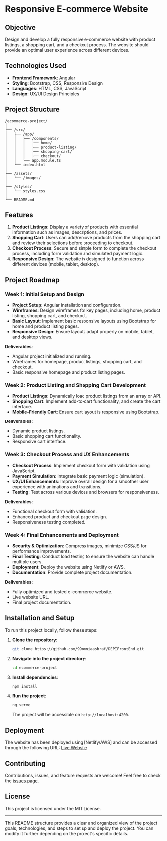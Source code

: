 
# Responsive E-commerce Website

## Objective
Design and develop a fully responsive e-commerce website with product listings, a shopping cart, and a checkout process. The website should provide an optimal user experience across different devices.

## Technologies Used
- **Frontend Framework**: Angular
- **Styling**: Bootstrap, CSS, Responsive Design
- **Languages**: HTML, CSS, JavaScript
- **Design**: UX/UI Design Principles

## Project Structure
```
/ecommerce-project/
│
├── /src/
│   ├── /app/
│   │   ├── /components/
│   │   │   ├── home/
│   │   │   ├── product-listing/
│   │   │   ├── shopping-cart/
│   │   │   ├── checkout/
│   │   └── app.module.ts
│   └── index.html
│
├── /assets/
│   └── /images/
│
├── /styles/
│   └── styles.css
│
└── README.md
```

## Features
1. **Product Listings**: Display a variety of products with essential information such as images, descriptions, and prices.
2. **Shopping Cart**: Users can add/remove products from the shopping cart and review their selections before proceeding to checkout.
3. **Checkout Process**: Secure and simple form to complete the checkout process, including form validation and simulated payment logic.
4. **Responsive Design**: The website is designed to function across different devices (mobile, tablet, desktop).

## Project Roadmap

### Week 1: Initial Setup and Design
- **Project Setup**: Angular installation and configuration.
- **Wireframes**: Design wireframes for key pages, including home, product listing, shopping cart, and checkout.
- **Basic Layout**: Implement basic responsive layouts using Bootstrap for home and product listing pages.
- **Responsive Design**: Ensure layouts adapt properly on mobile, tablet, and desktop views.

**Deliverables**:
- Angular project initialized and running.
- Wireframes for homepage, product listings, shopping cart, and checkout.
- Basic responsive homepage and product listing pages.

### Week 2: Product Listing and Shopping Cart Development
- **Product Listings**: Dynamically load product listings from an array or API.
- **Shopping Cart**: Implement add-to-cart functionality, and create the cart interface.
- **Mobile-Friendly Cart**: Ensure cart layout is responsive using Bootstrap.

**Deliverables**:
- Dynamic product listings.
- Basic shopping cart functionality.
- Responsive cart interface.

### Week 3: Checkout Process and UX Enhancements
- **Checkout Process**: Implement checkout form with validation using JavaScript.
- **Payment Simulation**: Integrate basic payment logic (simulation).
- **UX/UI Enhancements**: Improve overall design for a smoother user experience with animations and transitions.
- **Testing**: Test across various devices and browsers for responsiveness.

**Deliverables**:
- Functional checkout form with validation.
- Enhanced product and checkout page design.
- Responsiveness testing completed.

### Week 4: Final Enhancements and Deployment
- **Security & Optimization**: Compress images, minimize CSS/JS for performance improvements.
- **Final Testing**: Conduct load testing to ensure the website can handle multiple users.
- **Deployment**: Deploy the website using Netlify or AWS.
- **Documentation**: Provide complete project documentation.

**Deliverables**:
- Fully optimized and tested e-commerce website.
- Live website URL.
- Final project documentation.

## Installation and Setup
To run this project locally, follow these steps:

1. **Clone the repository**:
   ```bash
   git clone https://github.com/99omniaashraf/DEPIFrontEnd.git
   ```
   
2. **Navigate into the project directory**:
   ```bash
   cd ecommerce-project
   ```
   
3. **Install dependencies**:
   ```bash
   npm install
   ```
   
4. **Run the project**:
   ```bash
   ng serve
   ```
   The project will be accessible on `http://localhost:4200`.

## Deployment
The website has been deployed using [Netlify/AWS] and can be accessed through the following URL:
[Live Website](http://example-ecommerce-site.com)

## Contributing
Contributions, issues, and feature requests are welcome! Feel free to check the [issues page](https://github.com/username/ecommerce-project/issues).

## License
This project is licensed under the MIT License.

---

This README structure provides a clear and organized view of the project goals, technologies, and steps to set up and deploy the project. You can modify it further depending on the project's specific details.